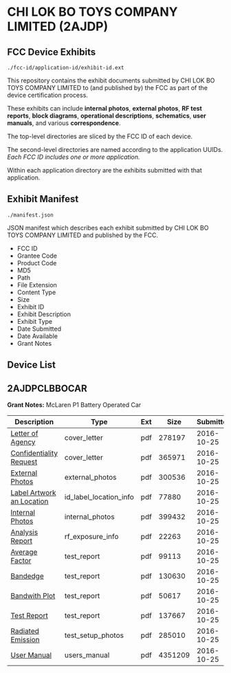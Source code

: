 # CHI LOK BO TOYS COMPANY LIMITED (2AJDP)
## FCC Device Exhibits

```
./fcc-id/application-id/exhibit-id.ext
```

This repository contains the exhibit documents submitted by CHI LOK BO TOYS COMPANY LIMITED to (and published by) the FCC as part of the device certification process.

These exhibits can include **internal photos**, **external photos**, **RF test reports**, **block diagrams**, **operational descriptions**, **schematics**, **user manuals**, and various **correspondence**.

The top-level directories are sliced by the FCC ID of each device.

The second-level directories are named according to the application UUIDs. *Each FCC ID includes one or more application.*

Within each application directory are the exhibits submitted with that application. 

## Exhibit Manifest

```
./manifest.json
```

JSON manifest which describes each exhibit submitted by CHI LOK BO TOYS COMPANY LIMITED and published by the FCC.

- FCC ID
- Grantee Code
- Product Code
- MD5
- Path
- File Extension
- Content Type
- Size
- Exhibit ID
- Exhibit Description
- Exhibit Type
- Date Submitted
- Date Available
- Grant Notes

## Device List
## 2AJDPCLBBOCAR
**Grant Notes:** McLaren P1 Battery Operated Car

| Description | Type | Ext | Size | Submitted | Available |
| ----------- | ---- | --- | ---- | --------- | --------- |
| [Letter of Agency](2AJDPCLBBOCAR/617964ace64bf52869b8cfd09cbe2dcc/3173465.pdf) | cover_letter | pdf | 278197 | 2016-10-25 | 2016-10-25 |
| [Confidentiality Request](2AJDPCLBBOCAR/617964ace64bf52869b8cfd09cbe2dcc/3173466.pdf) | cover_letter | pdf | 365971 | 2016-10-25 | 2016-10-25 |
| [External Photos](2AJDPCLBBOCAR/617964ace64bf52869b8cfd09cbe2dcc/3173476.pdf) | external_photos | pdf | 300536 | 2016-10-25 | 2016-10-25 |
| [Label Artwork an Location](2AJDPCLBBOCAR/617964ace64bf52869b8cfd09cbe2dcc/3173478.pdf) | id_label_location_info | pdf | 77880 | 2016-10-25 | 2016-10-25 |
| [Internal Photos](2AJDPCLBBOCAR/617964ace64bf52869b8cfd09cbe2dcc/3173477.pdf) | internal_photos | pdf | 399432 | 2016-10-25 | 2016-10-25 |
| [Analysis Report](2AJDPCLBBOCAR/617964ace64bf52869b8cfd09cbe2dcc/3173479.pdf) | rf_exposure_info | pdf | 22263 | 2016-10-25 | 2016-10-25 |
| [Average Factor](2AJDPCLBBOCAR/617964ace64bf52869b8cfd09cbe2dcc/3173471.pdf) | test_report | pdf | 99113 | 2016-10-25 | 2016-10-25 |
| [Bandedge](2AJDPCLBBOCAR/617964ace64bf52869b8cfd09cbe2dcc/3173472.pdf) | test_report | pdf | 130630 | 2016-10-25 | 2016-10-25 |
| [Bandwith Plot](2AJDPCLBBOCAR/617964ace64bf52869b8cfd09cbe2dcc/3173473.pdf) | test_report | pdf | 50617 | 2016-10-25 | 2016-10-25 |
| [Test Report](2AJDPCLBBOCAR/617964ace64bf52869b8cfd09cbe2dcc/3173474.pdf) | test_report | pdf | 137667 | 2016-10-25 | 2016-10-25 |
| [Radiated Emission](2AJDPCLBBOCAR/617964ace64bf52869b8cfd09cbe2dcc/3173475.pdf) | test_setup_photos | pdf | 285010 | 2016-10-25 | 2016-10-25 |
| [User Manual](2AJDPCLBBOCAR/617964ace64bf52869b8cfd09cbe2dcc/3173467.pdf) | users_manual | pdf | 4351209 | 2016-10-25 | 2016-10-25 |
